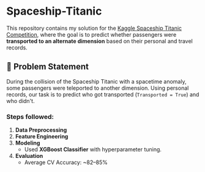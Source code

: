 # Spaceship-Titanic
This repository contains my solution for the [Kaggle Spaceship Titanic Competition](https://www.kaggle.com/competitions/spaceship-titanic), where the goal is to predict whether passengers were **transported to an alternate dimension** based on their personal and travel records.

## 📌 Problem Statement

During the collision of the Spaceship Titanic with a spacetime anomaly, some passengers were teleported to another dimension. Using personal records, our task is to predict who got transported (`Transported = True`) and who didn't.


### Steps followed:

1. **Data Preprocessing**
2. **Feature Engineering**
3. **Modeling**
   - Used **XGBoost Classifier** with hyperparameter tuning.
4. **Evaluation**
   - Average CV Accuracy: ~82–85%
